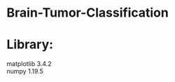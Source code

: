 # Brain-Tumor-Classification
# Library: 
matplotlib               3.4.2  
numpy                    1.19.5
